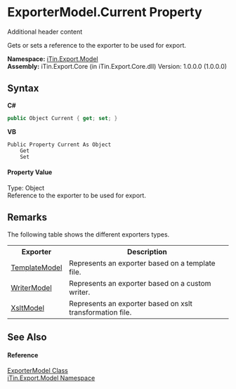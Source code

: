# ExporterModel.Current Property 
Additional header content 

Gets or sets a reference to the exporter to be used for export.

**Namespace:**&nbsp;<a href="N_iTin_Export_Model">iTin.Export.Model</a><br />**Assembly:**&nbsp;iTin.Export.Core (in iTin.Export.Core.dll) Version: 1.0.0.0 (1.0.0.0)

## Syntax

**C#**<br />
``` C#
public Object Current { get; set; }
```

**VB**<br />
``` VB
Public Property Current As Object
	Get
	Set
```


#### Property Value
Type: Object<br />Reference to the exporter to be used for export.

## Remarks

The following table shows the different exporters types.
&nbsp;<table><tr><th>Exporter</th><th>Description</th></tr><tr><td><a href="T_iTin_Export_Model_TemplateModel">TemplateModel</a></td><td>Represents an exporter based on a template file.</td></tr><tr><td><a href="T_iTin_Export_Model_WriterModel">WriterModel</a></td><td>Represents an exporter based on a custom writer.</td></tr><tr><td><a href="T_iTin_Export_Model_XsltModel">XsltModel</a></td><td>Represents an exporter based on xslt transformation file.</td></tr></table>

## See Also


#### Reference
<a href="T_iTin_Export_Model_ExporterModel">ExporterModel Class</a><br /><a href="N_iTin_Export_Model">iTin.Export.Model Namespace</a><br />